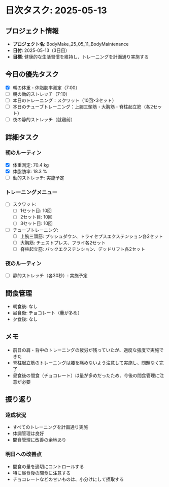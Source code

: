 # 日次タスク: 2025-05-13

## プロジェクト情報
- **プロジェクト名**: BodyMake_25_05_11_BodyMaintenance
- **日付**: 2025-05-13（3日目）
- **目標**: 健康的な生活習慣を維持し、トレーニングを計画通り実施する

## 今日の優先タスク
- [x] 朝の体重・体脂肪率測定（7:00）
- [ ] 朝の動的ストレッチ（7:10）
- [ ] 本日のトレーニング：スクワット（10回×3セット）
- [ ] 本日のチューブトレーニング：上腕三頭筋・大胸筋・脊柱起立筋（各2セット）
- [ ] 夜の静的ストレッチ（就寝前）

## 詳細タスク
### 朝のルーティン
- [x] 体重測定: 70.4 kg
- [x] 体脂肪率: 18.3 %
- [ ] 動的ストレッチ: 実施予定

### トレーニングメニュー
- [ ] スクワット:
  - [ ] 1セット目: 10回
  - [ ] 2セット目: 10回
  - [ ] 3セット目: 10回

- [ ] チューブトレーニング:
  - [ ] 上腕三頭筋: プッシュダウン、トライセプスエクステンション各2セット
  - [ ] 大胸筋: チェストプレス、フライ各2セット
  - [ ] 脊柱起立筋: バックエクステンション、デッドリフト各2セット

### 夜のルーティン
- [ ] 静的ストレッチ（各30秒）: 実施予定

## 間食管理
- 朝食後: なし
- 昼食後: チョコレート（量が多め）
- 夕食後: なし

## メモ
- 前日の肩・背中のトレーニングの疲労が残っていたが、適度な強度で実施できた
- 脊柱起立筋のトレーニングは腰を痛めないよう注意して実施し、問題なく完了
- 昼食後の間食（チョコレート）は量が多めだったため、今後の間食管理に注意が必要

## 振り返り
### 達成状況
- すべてのトレーニングを計画通り実施
- 体調管理は良好
- 間食管理に改善の余地あり

### 明日への改善点
- 間食の量を適切にコントロールする
- 特に昼食後の間食に注意する
- チョコレートなどの甘いものは、小分けにして摂取する 